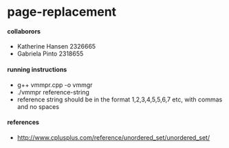 # page-replacement


#### collaborors
- Katherine Hansen 2326665
- Gabriela Pinto  2318655

#### running instructions
- g++ vmmpr.cpp -o vmmgr
- ./vmmpr reference-string
- reference string should be in the format 1,2,3,4,5,5,6,7 etc, with commas and no spaces


#### references
- http://www.cplusplus.com/reference/unordered_set/unordered_set/